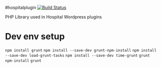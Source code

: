 #hospitalplugin
[![Build Status](https://travis-ci.org/amarcinkowski/hospitalplugin.svg?branch=master)](https://travis-ci.org/amarcinkowski/hospitalplugin)

PHP Library used in Hospital Wordpress plugins

Dev env setup
==================
`npm install grunt`
`npm install --save-dev grunt-npm-install`
`npm install --save-dev load-grunt-tasks`
`npm install --save-dev time-grunt`
`grunt npm-install`
`grunt`
